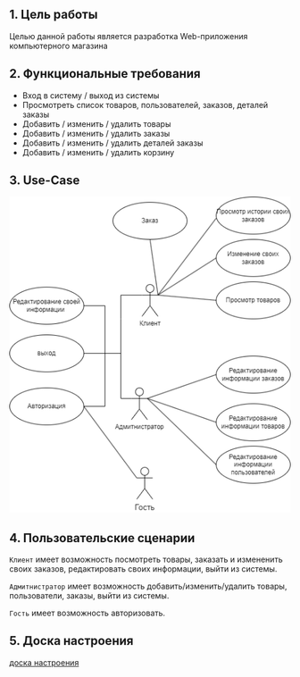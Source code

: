 ## 1. Цель работы
Целью данной работы является разработка Web-приложения компьютерного магазина

## 2. Функциональные требования
* Вход в систему / выход из системы
* Просмотреть список товаров, пользователей, заказов, деталей заказы
* Добавить / изменить / удалить товары
* Добавить / изменить / удалить заказы
* Добавить / изменить / удалить деталей заказы
* Добавить / изменить / удалить корзину

## 3. Use-Case  

![Use-Case](./img/user_case.png)

## 4. Пользовательские сценарии  

`Клиент` имеет возможность посмотреть товары, заказать и измененить своих заказов, редактировать своих информации, выйти из системы.

`Адмитнистратор` имеет возможность добавить/изменить/удалить товары, пользователи, заказы, выйти из системы. 

`Гость` имеет возможность авторизовать.


## 5. Доска настроения
[доска настроения](https://ru.pinterest.com/chovuitest/)